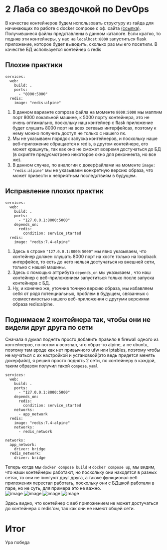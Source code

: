 # 2 Лаба со звездочкой по DevOps

В качестве контейнеров будем использовать структуру из гайда для начинающих по работе с docker compose с оф. сайта [(ссылка)](https://docs.docker.com/compose/gettingstarted/). Получившиеся файлы представлены в данном каталоге. Если кратко, то подняв эти контейнеры, у нас на `localhost:8000` запуститься flask приложение, которое будет выводить, сколько раз мы его посетили. В качестве БД используется контейнер с redis

## Плохие практики
```
services:
  web:
    build: .
    ports:
      - "8000:5000"
  redis:
    image: "redis:alpine"
```
1. В данном варианте compose файла на моменте `8000:5000` мы маппим порт 8000 локальной машине, к 5000 порту контейнера, это не очень оптимально, поскольку наш контейнер с flask приложение будет слушать 8000 порт на всех сетевых интерфейсах, поэтому к нему можно получить доступ не только с нашего пк. 
2. Мы не указываем порядок запуска контейнеров, и поскольку наше веб-приложение обращается к redis, в другом контейнере, его может крашнуть, так как оно не сможет вовремя достучаться до БД (в скрипте предусмотрено некоторое окно для реконнекта, но все же).
3. В данном случае, по аналогии с докерфайлами на моменте `image: "redis:alpine"` мы не указываем конкретную версию образа, что может привести к неприятным последствиям в будущем.

## Исправление плохих практик
```
services:
  web:
    build: .
    ports:
      - "127.0.0.1:8000:5000"
    depends_on:
      redis:
        condition: service_started
  redis:
    image: "redis:7.4-alpine"
```
1. Здесь в строке `"127.0.0.1:8000:5000"` мы явно указываем, что контейнер должен слушать 8000 порт на хосте только на loopback интерфейсе, то есть до него нельзя достучаться из внешней сети, только с нашей машины.
2. Здесь с помощью аттрибута `depends_on` мы указываем , что наш контейнер с веб-приложением запуститься только после запуска контейнера с БД.
3. Ну, и конечно же, уточнив точную версию образа, мы избавляем себя от рядя потенциальных, проблем в будущем, связанных с совместимостью нашего веб-приложения с другуми версиями образа redis:alpine.

## Поднимаем 2 контейнера так, чтобы они не видели друг друга по сети
Сначала я думал поднять просто добавить правило в firewall одного из контейнеров, но потом я осознал, что образ-то alpine, а не ubuntu, поэтому там вроде как нет привычного ufw или iptables, поэтому чтобы не мучаться с их настройкой и установкой(это ведь придется менять докерфайл), я решил просто поднять 2 сети, по контейнеру в каждой, таким образом получил такой `compose.yaml`
```
services:
  web:
    build: .
    ports:
      - "127.0.0.1:8000:5000"
    depends_on:
      redis:
        condition: service_started
    networks:
      - app_network
  redis:
    image: "redis:7.4-alpine"
    networks:
      - redis_network

networks:
  app_network:
    driver: bridge
  redis_network:
    driver: bridge
```
Теперь когда мы `docker compose build` и `docker compose up`, мы видим, что наши контейнеры работают, но поскольку они находятся в разных сетях, то они не пингуют друг друга, а также функционал веб приложения перестал работать, поскольку они с БДшкой работали в паре, но не суть, для примера это не важно. <br/>
![image](https://github.com/user-attachments/assets/df0b9200-4fc5-4dcc-860e-b4815db0633b)
![image](https://github.com/user-attachments/assets/3b8c5fee-ada4-422d-8e6f-3b590948cfc4)
![image](https://github.com/user-attachments/assets/de2d1279-6d72-471e-b400-d098a373828a)
![image](https://github.com/user-attachments/assets/e1ca92f4-5a8e-46ff-9fde-6a564016ac63)

Здесь видно, что контейнер с веб приложением не может достучаться до контейнера с redis'ом, так как они не имеют общей сети.

# Итог
Ура победа
